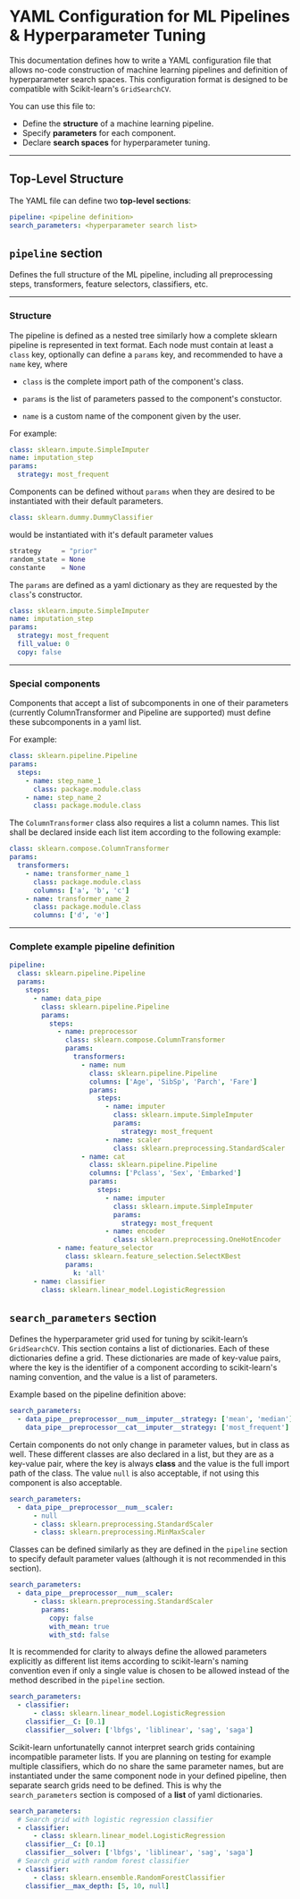 # YAML Configuration for ML Pipelines & Hyperparameter Tuning

This documentation defines how to write a YAML configuration file that allows no-code construction of machine learning pipelines and definition of hyperparameter search spaces. This configuration format is designed to be compatible with Scikit-learn's `GridSearchCV`.

You can use this file to:

- Define the **structure** of a machine learning pipeline.
- Specify **parameters** for each component.
- Declare **search spaces** for hyperparameter tuning.

---

## Top-Level Structure

The YAML file can define two **top-level sections**:

```yaml
pipeline: <pipeline definition>
search_parameters: <hyperparameter search list>
```

## `pipeline` section

Defines the full structure of the ML pipeline, including all preprocessing steps, transformers, feature selectors, classifiers, etc.

---

### Structure

The pipeline is defined as a nested tree similarly how a complete sklearn pipeline is represented in text format. Each node must contain at least a `class` key, optionally can define a `params` key, and recommended to have a `name` key, where

- `class` is the complete import path of the component's class.

- `params` is the list of parameters passed to the component's constuctor.

- `name` is a custom name of the component given by the user.

For example:

```yaml
class: sklearn.impute.SimpleImputer
name: imputation_step
params:
  strategy: most_frequent
```

Components can be defined without `params` when they are desired to be instantiated with their default parameters.

```yaml
class: sklearn.dummy.DummyClassifier
```

would be instantiated with it's default parameter values

```python
strategy     = "prior"
random_state = None
constante    = None
```

The `params` are defined as a yaml dictionary as they are requested by the `class`'s constructor.

```yaml
class: sklearn.impute.SimpleImputer
name: imputation_step
params:
  strategy: most_frequent
  fill_value: 0
  copy: false
```

---

### Special components

Components that accept a list of subcomponents in one of their parameters (currently ColumnTransformer and Pipeline are supported) must define these subcomponents in a yaml list.

For example:

```yaml
class: sklearn.pipeline.Pipeline
params:
  steps:
    - name: step_name_1
      class: package.module.class
    - name: step_name_2
      class: package.module.class
```

The `ColumnTransformer` class also requires a list a column names. This list shall be declared inside each list item according to the following example:

```yaml
class: sklearn.compose.ColumnTransformer
params:
  transformers:
    - name: transformer_name_1
      class: package.module.class
      columns: ['a', 'b', 'c']
    - name: transformer_name_2
      class: package.module.class
      columns: ['d', 'e']
```

---

### Complete example pipeline definition

```yaml
pipeline:
  class: sklearn.pipeline.Pipeline
  params:
    steps:
      - name: data_pipe
        class: sklearn.pipeline.Pipeline
        params:
          steps:
            - name: preprocessor
              class: sklearn.compose.ColumnTransformer
              params:
                transformers:
                  - name: num
                    class: sklearn.pipeline.Pipeline
                    columns: ['Age', 'SibSp', 'Parch', 'Fare']
                    params:
                      steps:
                        - name: imputer
                          class: sklearn.impute.SimpleImputer
                          params:
                            strategy: most_frequent
                        - name: scaler
                          class: sklearn.preprocessing.StandardScaler
                  - name: cat
                    class: sklearn.pipeline.Pipeline
                    columns: ['Pclass', 'Sex', 'Embarked']
                    params:
                      steps:
                        - name: imputer
                          class: sklearn.impute.SimpleImputer
                          params:
                            strategy: most_frequent
                        - name: encoder
                          class: sklearn.preprocessing.OneHotEncoder
            - name: feature_selector
              class: sklearn.feature_selection.SelectKBest
              params:
                k: 'all'
      - name: classifier
        class: sklearn.linear_model.LogisticRegression
```

## `search_parameters` section

Defines the hyperparameter grid used for tuning by scikit-learn’s `GridSearchCV`. This section contains a list of dictionaries. Each of these dictionaries define a grid. These dictionaries are made of key-value pairs, where the key is the identifier of a component according to scikit-learn's naming convention, and the value is a list of parameters.

Example based on the pipeline definition above:

```yaml
search_parameters:
  - data_pipe__preprocessor__num__imputer__strategy: ['mean', 'median']
    data_pipe__preprocessor__cat__imputer__strategy: ['most_frequent']
```

Certain components do not only change in parameter values, but in class as well. These different classes are also declared in a list, but they are as a key-value pair, where the key is always **class** and the value is the full import path of the class. The value `null` is also acceptable, if not using this component is also acceptable.

```yaml
search_parameters:
  - data_pipe__preprocessor__num__scaler:
      - null
      - class: sklearn.preprocessing.StandardScaler
      - class: sklearn.preprocessing.MinMaxScaler
```

Classes can be defined similarly as they are defined in the `pipeline` section to specify default parameter values (although it is not recommended in this section).

```yaml
search_parameters:
  - data_pipe__preprocessor__num__scaler:
      - class: sklearn.preprocessing.StandardScaler
        params:
          copy: false
          with_mean: true
          with_std: false
```

It is recommended for clarity to always define the allowed parameters explicitly as different list items according to scikit-learn's naming convention even if only a single value is chosen to be allowed instead of the method described in the `pipeline` section.

```yaml
search_parameters:
  - classifier:
      - class: sklearn.linear_model.LogisticRegression
    classifier__C: [0.1]
    classifier__solver: ['lbfgs', 'liblinear', 'sag', 'saga']
```

Scikit-learn unfortunatelly cannot interpret search grids containing incompatible parameter lists. If you are planning on testing for example multiple classifiers, which do no share the same parameter names, but are instantiated under the same component node in your defined pipeline, then separate search grids need to be defined. This is why the `search_parameters` section is composed of a **list** of yaml dictionaries.

```yaml
search_parameters:
  # Search grid with logistic regression classifier
  - classifier:
      - class: sklearn.linear_model.LogisticRegression
    classifier__C: [0.1]
    classifier__solver: ['lbfgs', 'liblinear', 'sag', 'saga']
  # Search grid with random forest classifier
  - classifier:
      - class: sklearn.ensemble.RandomForestClassifier
    classifier__max_depth: [5, 10, null]
```

